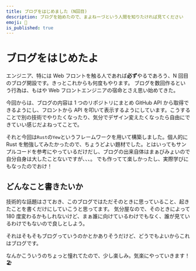 ```yaml
---
title: ブログをはじめました (N回目)
description: ブログを始めたので、まよねーづという人間を知りたければ見てください
emoji: 🎊
is_published: true
---
```


# ブログをはじめたよ

エンジニア、特には Web フロントを触る人であれば**必ず**やるであろう、N 回目のブログ開設です。きっとこれからも何度もやります。
ブログを数回作るという行為は、もはや Web フロントエンジニアの宿命とさえ思い始めてきた。

今回からは、ブログの内容は 1 つのリポジトリにまとめ GitHub API から取得できるようにし、フロントから API を叩いて表示するようにしています。こうすることで別の技術でやりたくなったり、気分でデザイン変えたくなったら自由にできていい感じだよねってことで。

それと今回は`Rust`の`Yew`というフレームワークを用いて構築しました。個人的に Rust を勉強してみたかったので、ちょうどよい題材でした。とはいってもサンプルコードを参考にやっているだけだし、ブログの出来自体はまぁびみょいので自分自身は大したことないですが、、、。
でも作ってて楽しかったし、実際学びにもなったのでおけ！

## どんなこと書きたいか

技術的な話題はさておき、このブログではただそのときに思っていること、起きたことを書くだけにしていこうと思ってます。
気分屋なので、そのときによって 180 度変わるかもしれないけど、まぁ誰に向けているわけでもなく、誰が見ているわけでもないので良しとしよう。

それはそもそもブログっていうのかとかありそうだけど、どうでもよいからこれはブログです。

なんかこういうのちょっと憧れてたので、少し楽しみ。気楽にやっていきます！🏖
